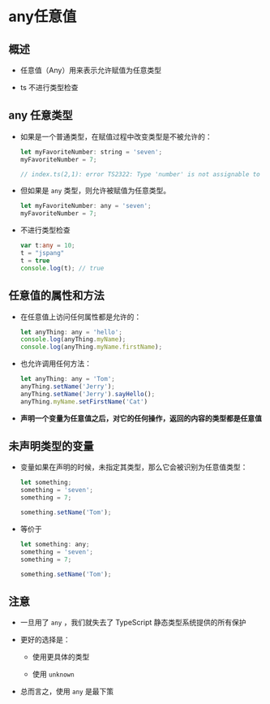 # any任意值

## 概述

*   任意值（Any）用来表示允许赋值为任意类型

*   ts 不进行类型检查

## any 任意类型

*   如果是一个普通类型，在赋值过程中改变类型是不被允许的：

    ```javascript
    let myFavoriteNumber: string = 'seven';
    myFavoriteNumber = 7;

    // index.ts(2,1): error TS2322: Type 'number' is not assignable to type 'string'.
    ```

*   但如果是 `any` 类型，则允许被赋值为任意类型。

    ```javascript
    let myFavoriteNumber: any = 'seven';
    myFavoriteNumber = 7;
    ```

*   不进行类型检查

    ```typescript
    var t:any = 10;
    t = "jspang"
    t = true
    console.log(t); // true
    ```

## 任意值的属性和方法

*   在任意值上访问任何属性都是允许的：

    ```javascript
    let anyThing: any = 'hello';
    console.log(anyThing.myName);
    console.log(anyThing.myName.firstName);
    ```

*   也允许调用任何方法：

    ```javascript
    let anyThing: any = 'Tom';
    anyThing.setName('Jerry');
    anyThing.setName('Jerry').sayHello();
    anyThing.myName.setFirstName('Cat')
    ```

*   **声明一个变量为任意值之后，对它的任何操作，返回的内容的类型都是任意值**

## 未声明类型的变量

*   变量如果在声明的时候，未指定其类型，那么它会被识别为任意值类型：

    ```javascript
    let something;
    something = 'seven';
    something = 7;

    something.setName('Tom');
    ```

*   等价于

    ```javascript
    let something: any;
    something = 'seven';
    something = 7;

    something.setName('Tom');
    ```

## 注意

*   一旦用了 `any` ，我们就失去了 TypeScript 静态类型系统提供的所有保护

*   更好的选择是：

    *   使用更具体的类型

    *   使用 `unknown`

*   总而言之，使用 `any` 是最下策
